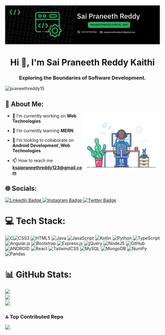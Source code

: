 <a href="https://praneethreddy.vercel.app/">![logo](https://github.com/PraneethReddy15/PraneethReddy15/blob/main/Banner.png)</a>
<h1 align="center">Hi 👋, I'm Sai Praneeth Reddy Kaithi</h1>
<h3 align="center">Exploring the Boundaries of Software Development.</h3>
<p align="left"> <img src="https://komarev.com/ghpvc/?username=praneethreddy15&label=Profile%20views&color=0e75b6&style=flat" alt="praneethreddy15" /> </p>


## 💫 About Me:
<img align="right" alt="Coding" width="250" src="https://github.com/PraneethReddy15/PraneethReddy15/blob/main/coding.gif">

- 🔭 I’m currently working on **Web Technologies**

- 🌱 I’m currently learning **MERN**

- 👯 I’m looking to collaborate on **Android Development ,Web Technologies**

- 📫 How to reach me **ksaipraneethreddy123@gmail.com**


## 🌐 Socials:
<!---[![LinkedIn](https://img.shields.io/badge/LinkedIn-%230077B5.svg?logo=linkedin&logoColor=white)](https://linkedin.com/in/k-sai-praneeth-reddy) 
[![Instagram](https://img.shields.io/badge/Instagram-%23E4405F.svg?logo=Instagram&logoColor=white)](https://instagram.com/k_sai_praneeth_reddy) 
[![Twitter](https://img.shields.io/badge/Twitter-%231DA1F2.svg?logo=Twitter&logoColor=white)](https://twitter.com/praneethtweetz) --->
<div id="badges">
  <a href="https://www.linkedin.com/in/k-sai-praneeth-reddy/">
    <img src="https://img.shields.io/badge/LinkedIn-blue?style=for-the-badge&logo=linkedin&logoColor=white" alt="LinkedIn Badge"/>
  </a>
  <a href="https://www.instagram.com/k_sai_praneeth_reddy/">
    <img src="https://img.shields.io/badge/Instagram-%23E4405F.svg?style=for-the-badge&logo=Instagram&logoColor=white" alt="Instagram Badge"/>
  </a>
  <a href="https://twitter.com/PraneethTweetz">
    <img src="https://img.shields.io/badge/Twitter-%231DA1F2.svg?style=for-the-badge&logo=Twitter&logoColor=white" alt="Twitter Badge"/>
  </a>

</div> 

# 💻 Tech Stack:
![C](https://img.shields.io/badge/c-%2300599C.svg?style=for-the-badge&logo=c&logoColor=white)![CSS3](https://img.shields.io/badge/css3-%231572B6.svg?style=for-the-badge&logo=css3&logoColor=white) ![HTML5](https://img.shields.io/badge/html5-%23E34F26.svg?style=for-the-badge&logo=html5&logoColor=white) ![Java](https://img.shields.io/badge/java-%23ED8B00.svg?style=for-the-badge&logo=java&logoColor=white) ![JavaScript](https://img.shields.io/badge/javascript-%23323330.svg?style=for-the-badge&logo=javascript&logoColor=%23F7DF1E) ![Kotlin](https://img.shields.io/badge/kotlin-%230095D5.svg?style=for-the-badge&logo=kotlin&logoColor=white) ![Python](https://img.shields.io/badge/python-3670A0?style=for-the-badge&logo=python&logoColor=ffdd54) ![TypeScript](https://img.shields.io/badge/typescript-%23007ACC.svg?style=for-the-badge&logo=typescript&logoColor=white) ![Angular.js](https://img.shields.io/badge/angular.js-%23E23237.svg?style=for-the-badge&logo=angularjs&logoColor=white) ![Bootstrap](https://img.shields.io/badge/bootstrap-%23563D7C.svg?style=for-the-badge&logo=bootstrap&logoColor=white) ![Express.js](https://img.shields.io/badge/express.js-%23404d59.svg?style=for-the-badge&logo=express&logoColor=%2361DAFB) ![jQuery](https://img.shields.io/badge/jquery-%230769AD.svg?style=for-the-badge&logo=jquery&logoColor=white) ![NodeJS](https://img.shields.io/badge/node.js-6DA55F?style=for-the-badge&logo=node.js&logoColor=white) ![GitHub](https://img.shields.io/badge/GitHub-%23121011.svg?style=for-the-badge&logo=github&logoColor=white) ![ANDROID](https://img.shields.io/badge/android-%2320232a.svg?style=for-the-badge&logo=android&logoColor=%a4c639) ![React](https://img.shields.io/badge/react-%2320232a.svg?style=for-the-badge&logo=react&logoColor=%2361DAFB) ![TailwindCSS](https://img.shields.io/badge/tailwindcss-%2338B2AC.svg?style=for-the-badge&logo=tailwind-css&logoColor=white) ![MySQL](https://img.shields.io/badge/mysql-%2300f.svg?style=for-the-badge&logo=mysql&logoColor=white) ![MongoDB](https://img.shields.io/badge/MongoDB-%234ea94b.svg?style=for-the-badge&logo=mongodb&logoColor=white) ![NumPy](https://img.shields.io/badge/numpy-%23013243.svg?style=for-the-badge&logo=numpy&logoColor=white) ![Pandas](https://img.shields.io/badge/pandas-%23150458.svg?style=for-the-badge&logo=pandas&logoColor=white)
# 📊 GitHub Stats:
![](https://github-readme-stats.vercel.app/api?username=PraneethReddy15&theme=radical&hide_border=false&include_all_commits=false&count_private=false)<br/>
![](https://github-readme-streak-stats.herokuapp.com/?user=PraneethReddy15&theme=radical&hide_border=false)<br/>
![](https://github-readme-stats.vercel.app/api/top-langs/?username=PraneethReddy15&theme=radical&hide_border=false&include_all_commits=false&count_private=false&layout=compact)

### 🔝 Top Contributed Repo
![](https://github-contributor-stats.vercel.app/api?username=PraneethReddy15&limit=5&theme=radical&combine_all_yearly_contributions=true)

